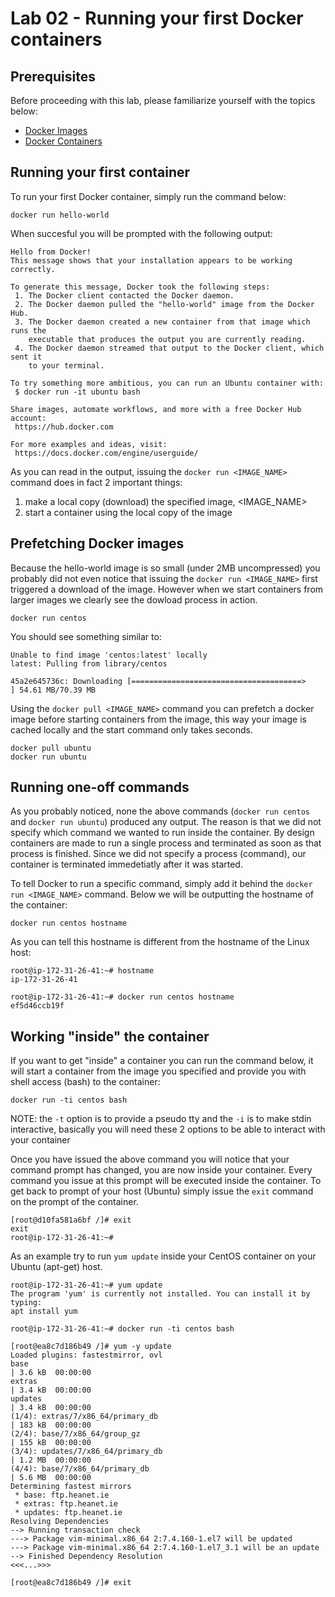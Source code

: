 # Lab 02 - Running your first Docker containers

## Prerequisites 

Before proceeding with this lab, please familiarize yourself with the topics below:

* [Docker Images](https://docs.docker.com/engine/reference/glossary/#/image)
* [Docker Containers](https://docs.docker.com/engine/reference/glossary/#/container)

## Running your first container 

To run your first Docker container, simply run the command below:

```
docker run hello-world
```

When succesful you will be prompted with the following output:

```
Hello from Docker!
This message shows that your installation appears to be working correctly.

To generate this message, Docker took the following steps:
 1. The Docker client contacted the Docker daemon.
 2. The Docker daemon pulled the "hello-world" image from the Docker Hub.
 3. The Docker daemon created a new container from that image which runs the
    executable that produces the output you are currently reading.
 4. The Docker daemon streamed that output to the Docker client, which sent it
    to your terminal.

To try something more ambitious, you can run an Ubuntu container with:
 $ docker run -it ubuntu bash

Share images, automate workflows, and more with a free Docker Hub account:
 https://hub.docker.com

For more examples and ideas, visit:
 https://docs.docker.com/engine/userguide/
```

As you can read in the output, issuing the `docker run <IMAGE_NAME>` command does in fact 2 important things:

1. make a local copy (download) the specified image, <IMAGE_NAME>
2. start a container using the local copy of the image

## Prefetching Docker images

Because the hello-world image is so small (under 2MB uncompressed) you probably did not even notice that issuing the `docker run <IMAGE_NAME>` first triggered a download of the image.  However when we start containers from larger images we clearly see the dowload process in action.

```
docker run centos
```

You should see something similar to:
```
Unable to find image 'centos:latest' locally
latest: Pulling from library/centos

45a2e645736c: Downloading [======================================>            ] 54.61 MB/70.39 MB
```

Using the `docker pull <IMAGE_NAME>` command you can prefetch a docker image before starting containers from the image, this way your image is cached locally and the start command only takes seconds.

```
docker pull ubuntu
docker run ubuntu
```

## Running one-off commands

As you probably noticed, none the above commands (`docker run centos` and `docker run ubuntu`) produced any output.  The reason is that we did not specify which command we wanted to run inside the container.  By design containers are made to run a single process and terminated as soon as that process is finished.  Since we did not specify a process (command), our container is terminated immedetiatly after it was started.

To tell Docker to run a specific command, simply add it behind the `docker run <IMAGE_NAME>` command.  Below we will be outputting the hostname of the container:

```
docker run centos hostname 
```

As you can tell this hostname is different from the hostname of the Linux host:

```
root@ip-172-31-26-41:~# hostname
ip-172-31-26-41

root@ip-172-31-26-41:~# docker run centos hostname
ef5d46ccb19f
```

## Working "inside" the container

If you want to get "inside" a container you can run the command below, it will start a container from the image you specified and provide you with shell access (bash) to the container:

```
docker run -ti centos bash
```

NOTE: the `-t` option is to provide a pseudo tty and the `-i` is to make stdin interactive, basically you will need these 2 options to be able to interact with your container

Once you have issued the above command you will notice that your command prompt has changed, you are now inside your container.  Every command you issue at this prompt will be executed inside the container.  To get back to prompt of your host (Ubuntu) simply issue the `exit` command on the prompt of the container.

```
[root@d10fa581a6bf /]# exit
exit
root@ip-172-31-26-41:~#
```

As an example try to run `yum update` inside your CentOS container on your Ubuntu (apt-get) host.

```
root@ip-172-31-26-41:~# yum update
The program 'yum' is currently not installed. You can install it by typing:
apt install yum

root@ip-172-31-26-41:~# docker run -ti centos bash

[root@ea8c7d186b49 /]# yum -y update
Loaded plugins: fastestmirror, ovl
base                                                                                                                                                                                 | 3.6 kB  00:00:00
extras                                                                                                                                                                               | 3.4 kB  00:00:00
updates                                                                                                                                                                              | 3.4 kB  00:00:00
(1/4): extras/7/x86_64/primary_db                                                                                                                                                    | 183 kB  00:00:00
(2/4): base/7/x86_64/group_gz                                                                                                                                                        | 155 kB  00:00:00
(3/4): updates/7/x86_64/primary_db                                                                                                                                                   | 1.2 MB  00:00:00
(4/4): base/7/x86_64/primary_db                                                                                                                                                      | 5.6 MB  00:00:00
Determining fastest mirrors
 * base: ftp.heanet.ie
 * extras: ftp.heanet.ie
 * updates: ftp.heanet.ie
Resolving Dependencies
--> Running transaction check
---> Package vim-minimal.x86_64 2:7.4.160-1.el7 will be updated
---> Package vim-minimal.x86_64 2:7.4.160-1.el7_3.1 will be an update
--> Finished Dependency Resolution
<<<...>>>

[root@ea8c7d186b49 /]# exit
```

